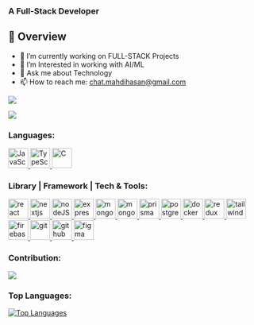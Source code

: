 <h3>A Full-Stack Developer</h3>

## :eyes: Overview

- 🔭 I’m currently working on FULL-STACK Projects
- 🌱 I’m Interested in working with AI/ML
- 💬 Ask me about Technology
- 📫 How to reach me: chat.mahdihasan@gmail.com

<a href="https://www.github.com/maybemahdi" target="_blank" rel="noreferrer"><img
src="https://img.shields.io/github/followers/maybemahdi?logo=github&style=for-the-badge&color=0891b2&labelColor=1c1917" /></a>

<p align="left"> <a href="https://www.linkedin.com/in/maybemahdi/" target="blank"> <img src="https://img.shields.io/badge/LinkedIn-0077B5?style=for-the-badge&logo=linkedin&logoColor=white
"></a></p>

<h3 align="left">Languages:</h3>
<p align="left">
<a href="https://www.javascript.com/" target="_blank" rel="noreferrer">
<img src="https://upload.wikimedia.org/wikipedia/commons/thumb/9/99/Unofficial_JavaScript_logo_2.svg/2048px-Unofficial_JavaScript_logo_2.svg.png" alt="JavaScript" width="40" height="40"/>
</a>
<a href="https://www.typescriptlang.org/" target="_blank" rel="noreferrer">
<img src="https://upload.wikimedia.org/wikipedia/commons/thumb/f/f5/Typescript.svg/640px-Typescript.svg.png" alt="TypeScript" width="40" height="40"/>
</a>
 <a href="https://www.cprogramming.com/" target="_blank" rel="noreferrer">
 <img src="https://upload.wikimedia.org/wikipedia/commons/1/19/C_Logo.png" alt="C" width="40" height="40"/>
 </a>
 </p>

<h3 align="left">Library | Framework | Tech & Tools:</h3>
<p align="left">
<a href="https://reactjs.org/" target="_blank" rel="noreferrer"> <img src="https://icon.icepanel.io/Technology/svg/React.svg" alt="react" width="40" height="40"/>
</a>
<a href="https://nextjs.org/" target="_blank" rel="noreferrer"> <img src="https://icon.icepanel.io/Technology/png-shadow-512/Next.js.png" alt="nextjs" width="40" height="40"/>
</a>
<a href="https://nodejs.org/en" target="_blank" rel="noreferrer"> <img src="https://seeklogo.com/images/N/nodejs-logo-FBE122E377-seeklogo.com.png" alt="nodeJS" width="40" height="40"/>
</a>
<a href="https://expressjs.com/" target="_blank" rel="noreferrer"> <img src="https://icon.icepanel.io/Technology/png-shadow-512/Express.png" alt="express" width="40" height="40"/>
</a>
<a href="https://www.mongodb.com/docs/" target="_blank" rel="noreferrer"> <img src="https://icon.icepanel.io/Technology/svg/MongoDB.svg" alt="mongodb" width="40" height="40"/>
</a>
<a href="https://mongoosejs.com/docs/guide.html" target="_blank" rel="noreferrer"> <img src="https://icon.icepanel.io/Technology/svg/Mongoose.js.svg" alt="mongoose" width="40" height="40"/>
</a>
<a href="https://www.prisma.io/docs" target="_blank" rel="noreferrer"> <img src="https://i.ibb.co.com/Vw55PrD/img-icons8.png" alt="prisma" width="40" height="40"/>
</a>
<a href="https://www.postgresql.org/docs/" target="_blank" rel="noreferrer"> <img src="https://icon.icepanel.io/Technology/svg/PostgresSQL.svg" alt="postgresql" width="40" height="40"/>
</a>
<a href="https://docs.docker.com/" target="_blank" rel="noreferrer"> <img src="https://icon.icepanel.io/Technology/svg/Docker.svg" alt="docker" width="40" height="40"/>
</a>
<a href="https://redux.js.org/introduction/getting-started" target="_blank" rel="noreferrer"> <img src="https://icon.icepanel.io/Technology/svg/Redux.svg" alt="redux" width="40" height="40"/>
</a>
<a href="https://tailwindcss.com/" target="_blank" rel="noreferrer"> <img src="https://www.vectorlogo.zone/logos/tailwindcss/tailwindcss-icon.svg" alt="tailwind" width="40" height="40"/>
</a>
<a href="https://firebase.google.com/" target="_blank" rel="noreferrer"> <img src="https://icon.icepanel.io/Technology/svg/Firebase.svg" alt="firebase" width="40" height="40"/>
</a>
<a href="https://git-scm.com/" target="_blank" rel="noreferrer"> <img src="https://icon.icepanel.io/Technology/svg/Git.svg" alt="git" width="40" height="40"/>
</a>
<a href="https://github.com/" target="_blank" rel="noreferrer"> <img src="https://img.icons8.com/nolan/512/github.png" alt="github" width="40" height="40"/>
</a>
<a href="https://www.figma.com/" target="_blank" rel="noreferrer"> <img src="https://icon.icepanel.io/Technology/svg/Figma.svg" alt="figma" width="40" height="40"/>
</a>
</p>

<!--

<h3>My GitHub Stats:</h3>

<a href="http://www.github.com/maybemahdi"><img src="https://github-readme-stats.vercel.app/api?username=maybemahdi&show_icons=true&hide=&count_private=true&title_color=22c55e&text_color=ffffff&icon_color=0891b2&bg_color=1c1917&hide_border=true&show_icons=true" alt="maybemahdi's GitHub stats" /></a>

-->

<h3>Contribution:</h3>

<a href="http://www.github.com/maybemahdi"><img src="https://github-readme-streak-stats.herokuapp.com/?user=maybemahdi&stroke=ffffff&background=1c1917&ring=22c55e&fire=22c55e&currStreakNum=ffffff&currStreakLabel=22c55e&sideNums=ffffff&sideLabels=ffffff&dates=ffffff&hide_border=true" /></a>

<h3>Top Languages:</h3>

<a href="https://github.com/maybemahdi" align="left"><img src="https://github-readme-stats.vercel.app/api/top-langs/?username=maybemahdi&langs_count=10&title_color=22c55e&text_color=ffffff&icon_color=0891b2&bg_color=1c1917&hide_border=true&locale=en&custom_title=Top%20%Languages" alt="Top Languages" /></a>
